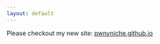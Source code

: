 ```yaml
---
layout: default
---
```


Please checkout my new site: [pwnyniche.github.io](https://pwnyniche.github.io)
